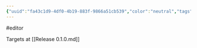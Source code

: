 ```yaml
---
{"uuid":"fa43c1d9-4df0-4b19-883f-9866a51cb539","color":"neutral","tags":["editor"],"embeds":[],"links":["Release 0.1.0.md"],"todos":{"done":[],"pending":[]}}
---
```

#editor

Targets at [[Release 0.1.0.md]]